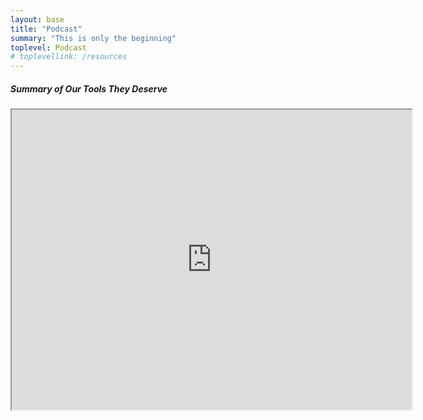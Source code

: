 ```yaml
---
layout: base
title: "Podcast"
summary: "This is only the beginning"
toplevel: Podcast
# toplevellink: /resources
---
```


<h5>Summary of Our Tools They Deserve</h5>

<!--<audio controls autoplay>
  <source src="https://docs.google.com/uc?export=download&id=1F66Conrd-FQm09ulI9l2bJaoPfip4QOc" type="audio/mp3">
Your browser does not support the audio element.
</audio>-->

<iframe src="https://drive.google.com/file/d/1EY_Us43Y3-RQhgGgFXKRMDaMl-eB7JQW/preview" width="640" height="480" allow="autoplay"></iframe>
